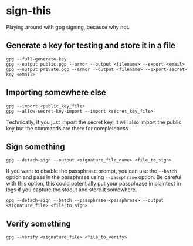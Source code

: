 # sign-this

Playing around with gpg signing, because why not.

## Generate a key for testing and store it in a file

```
gpg --full-generate-key
gpg --output public.pgp --armor --output <filename> --export <email>
gpg --output private.pgp --armor --output <filename> --export-secret-key <email>
```

## Importing somewhere else

```
gpg --import <public_key_file>
gpg --allow-secret-key-import --import <secret_key_file>
```

Technically, if you just import the secret key, it will also import the public key but the commands are there for completeness. 

## Sign something

```
gpg --detach-sign --output <signature_file_name> <file_to_sign> 
```

If you want to disable the passphrase prompt, you can use the `--batch` option and pass in the passphrase using `--passphrase` option. Be careful with this option, this could potentially put your passphrase in plaintext in logs if you capture the stdout and store it somewhere. 


```
gpg --detach-sign --batch --passphrase <passphrase> --output <signature_file> <file_to_sign>
```

## Verify something

```
gpg --verify <signature_file> <file_to_verify>
```
